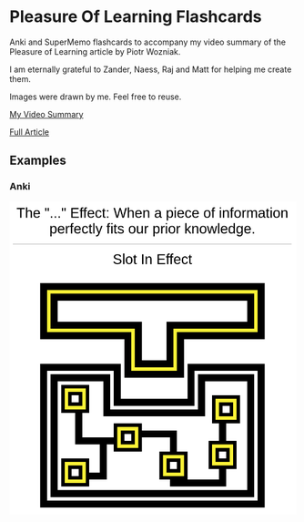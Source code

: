 # Pleasure Of Learning Flashcards
Anki and SuperMemo flashcards to accompany my video summary of the Pleasure of Learning article by Piotr Wozniak.

I am eternally grateful to Zander, Naess, Raj and Matt for helping me create them.

Images were drawn by me. Feel free to reuse.

[My Video Summary](https://www.youtube.com/watch?v=eAnNGqwI2AQ)

[Full Article](https://supermemo.guru/wiki/Pleasure_of_learning)

## Examples

### Anki

<p align="center"><img src="https://github.com/bjsi/PleasureOfLearning/blob/main/examples/anki.png?raw=true"></p>
